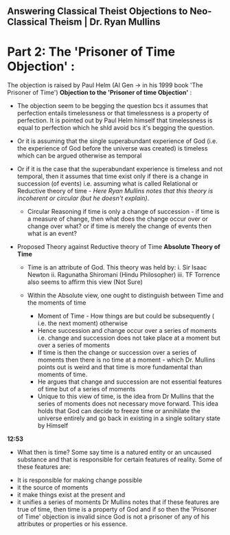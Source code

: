 ## Answering Classical Theist Objections to Neo-Classical Theism | Dr. Ryan Mullins

# Part 2: The 'Prisoner of Time Objection' :

The objection is raised by Paul Helm (AI Gen -> in his 1999 book 'The Prisoner of Time')
**Objection to the 'Prisoner of time Objection'** :

- The objection seem to be begging the question bcs it assumes that perfection entails timelessness or that timelessness is a property of perfection. It is pointed out by Paul Helm himself that timelessness is equal to perfection which he shld avoid bcs it's begging the question.
- Or it is assuming that the single superabundant experience of God (i.e. the experience of God before the universe was created) is timeless which can be argued otherwise as temporal

- Or if it is the case that the superabundant experience is timeless and not temporal, then it assumes that time exist only if there is a change in succession (of events) i.e. assuming what is called Relational or Reductive theory of time - _Here Ryan Mullins notes that this theory is incoherent or circular (but he doesn't explain)_.
  * Circular Reasoning if time is only a change of succession - 
    if time is a measure of change, then what does the change occur over or change over what? or if time is merely the change of events then what is an event?

* Proposed Theory against Reductive theory of Time
  **Absolute Theory of Time**

  - Time is an attribute of God. This theory was held by:
    i. Sir Isaac Newton
    ii. Ragunatha Shiromani (Hindu Philosopher)
    iii. TF Torrence also seems to affirm this view (Not Sure)

  - Within the Absolute view, one ought to distinguish between Time and the moments of time
    - Moment of Time - How things are but could be subsequently ( i.e. the next moment) otherwise
    - Hence succession and change occur over a series of moments i.e. change and succession does not take place at a moment but over a series of moments
    - If time is then the change or succession over a series of moments then there is no time at a moment - which Dr. Mullins points out is weird and that time is more fundamental than moments of time.
    - He argues that change and succession are not essential features of time but of a series of moments
    - Unique to this view of time, is the idea from Dr Mullins that the series of moments does not necessary move forward. This idea holds that God can decide to freeze time or annihilate the universe entirely and go back in existing in a single solitary state by Himself

**12:53**

- What then is time? Some say time is a natured entity or an uncaused substance and that is responsible for certain features of reality. Some of these features are:

* It is responsible for making change possible
* it the source of moments
* it make things exist at the present and
* it unifies a series of moments
  Dr Mullins notes that if these features are true of time, then time is a property of God and if so then the 'Prisoner of Time' objection is invalid since God is not a prisoner of any of his attributes or properties or his essence.
